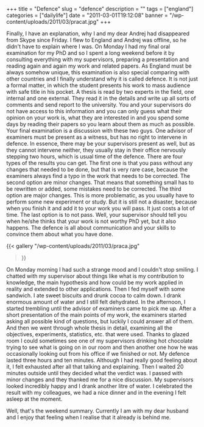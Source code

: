 +++
title = "Defence"
slug = "defence"
description = ""
tags = ["england"]
categories = ["dailylife"]
date = "2011-03-01T19:12:08"
banner = "/wp-content/uploads/2011/03/pracat.jpg"
+++

Finally, I have an explanation, why I and my dear Andrej had disappeared from Skype since Friday. I
flew to England and Andrej was offline, so he didn't have to explain where I was. On Monday I had my final oral examination for my PhD and so I spent a long weekend before it by
consulting everything with my supervisors, preparing a presentation and reading again and again my
work and related papers. As England must be always somehow unique, this examination is also special
comparing with other countries and I finally understand why it is called defence. It is not just a
formal matter, in which the student presents his work to mass audience with safe title in his
pocket. A thesis is read by two experts in the field, one internal and one external. They read it
in the details and write up all sorts of comments and send report to the university. You and your
supervisors do not have access to this information and you can only guess what their opinion on
your work is, what they are interested in and you spend some days by reading their papers so you
learn about them as much as possible. Your final examination is a discussion with these two guys.
One advisor of examiners must be present as a witness, but has no right to intervene in defence. In
essence, there may be your supervisors present as well, but as they cannot intervene neither, they
usually stay in their office nervously stepping two hours, which is usual time of the defence.
There are four types of the results you can get. The first one is that you pass without any changes
that needed to be done, but that is very rare case, because the examiners always find a typo in the
work that needs to be corrected. The second option are minor changes. That means that something
small has to be rewritten or added, some mistakes need to be corrected. The third option are major
changes. This is more problematic, as you usually have to perform some new experiment or study. But
it is still not a disaster, because when you finish it and add it to your work you will pass. It
just costs a lot of time. The last option is to not pass. Well, your supervisor should tell you
when he/she thinks that your work is not worthy PhD yet, but it also happens. The defence is all
about communication and your skills to convince them about what you have done.

{{< gallery
    "/wp-content/uploads/2011/03/praca.jpg"
>}}

On Monday morning I had such a strange mood and I couldn't stop smiling. I chatted with my
supervisor about things like what is my contribution to knowledge, the main hypothesis and how
could be my work applied in reality and extended to other applications. Then I fed myself with some
sandwich. I ate sweet biscuits and drunk cocoa to calm down. I drank enormous amount of water and I
still felt dehydrated. In the afternoon, I started trembling until the advisor of examiners came to
pick me up. After a short presentation of the main points of my work, the examiners started asking
all possible kind of questions, but luckily I could answer all of them. And then we went through
whole thesis in detail, examining all the objectives, experiments, statistics, etc. that were used.
Thanks to glazed room I could sometimes see one of my supervisors drinking hot chocolate trying to
see what is going on in our room and then another one how he was occasionally looking out from his
office if we finished or not. My defence lasted three hours and ten minutes. Although I had really
good feeling about it, I felt exhausted after all that talking and explaining. Then I waited 20
minutes outside until they decided what the verdict was. I passed with minor changes and they
thanked me for a nice discussion. My supervisors looked incredibly happy and I drank another litre
of water. I celebrated the result with my colleagues, we had a nice dinner and in the evening I
felt asleep at the moment.

Well, that's the weekend summary. Currently I am with my dear husband and I enjoy that feeling when
I realise that it already is behind me.
